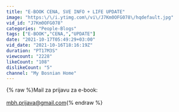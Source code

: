 ```yaml
---
title: "E-BOOK CENA, SVE INFO + LIFE UPDATE"
image: "https:\/\/i.ytimg.com\/vi\/J7Km0OFG078\/hqdefault.jpg"
vid_id: "J7Km0OFG078"
categories: "People-Blogs"
tags: ["E-BOOK","CENA,","UPDATE"]
date: "2021-10-17T05:49:29+03:00"
vid_date: "2021-10-16T18:16:19Z"
duration: "PT17M3S"
viewcount: "2228"
likeCount: "108"
dislikeCount: "5"
channel: "My Bosnian Home"
---
```

{% raw %}Mail za prijavu za e-book:<br /><br />mbh.prijava@gmail.com{% endraw %}
